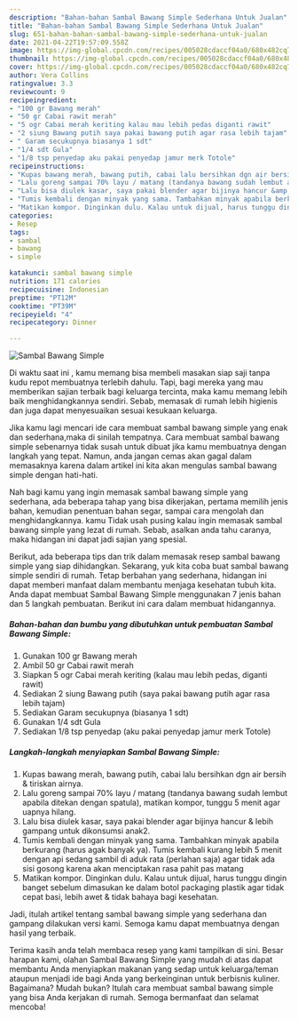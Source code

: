 ```yaml
---
description: "Bahan-bahan Sambal Bawang Simple Sederhana Untuk Jualan"
title: "Bahan-bahan Sambal Bawang Simple Sederhana Untuk Jualan"
slug: 651-bahan-bahan-sambal-bawang-simple-sederhana-untuk-jualan
date: 2021-04-22T19:57:09.558Z
image: https://img-global.cpcdn.com/recipes/005028cdaccf04a0/680x482cq70/sambal-bawang-simple-foto-resep-utama.jpg
thumbnail: https://img-global.cpcdn.com/recipes/005028cdaccf04a0/680x482cq70/sambal-bawang-simple-foto-resep-utama.jpg
cover: https://img-global.cpcdn.com/recipes/005028cdaccf04a0/680x482cq70/sambal-bawang-simple-foto-resep-utama.jpg
author: Vera Collins
ratingvalue: 3.3
reviewcount: 9
recipeingredient:
- "100 gr Bawang merah"
- "50 gr Cabai rawit merah"
- "5 ogr Cabai merah keriting kalau mau lebih pedas diganti rawit"
- "2 siung Bawang putih saya pakai bawang putih agar rasa lebih tajam"
- " Garam secukupnya biasanya 1 sdt"
- "1/4 sdt Gula"
- "1/8 tsp penyedap aku pakai penyedap jamur merk Totole"
recipeinstructions:
- "Kupas bawang merah, bawang putih, cabai lalu bersihkan dgn air bersih &amp; tiriskan airnya."
- "Lalu goreng sampai 70% layu / matang (tandanya bawang sudah lembut apabila ditekan dengan spatula), matikan kompor, tunggu 5 menit agar uapnya hilang."
- "Lalu bisa diulek kasar, saya pakai blender agar bijinya hancur &amp; lebih gampang untuk dikonsumsi anak2."
- "Tumis kembali dengan minyak yang sama. Tambahkan minyak apabila berkurang (harus agak banyak ya). Tumis kembali kurang lebih 5 menit dengan api sedang sambil di aduk rata (perlahan saja) agar tidak ada sisi gosong karena akan menciptakan rasa pahit pas matang"
- "Matikan kompor. Dinginkan dulu. Kalau untuk dijual, harus tunggu dingin banget sebelum dimasukan ke dalam botol packaging plastik agar tidak cepat basi, lebih awet &amp; tidak bahaya bagi kesehatan."
categories:
- Resep
tags:
- sambal
- bawang
- simple

katakunci: sambal bawang simple 
nutrition: 171 calories
recipecuisine: Indonesian
preptime: "PT12M"
cooktime: "PT39M"
recipeyield: "4"
recipecategory: Dinner

---
```



![Sambal Bawang Simple](https://img-global.cpcdn.com/recipes/005028cdaccf04a0/680x482cq70/sambal-bawang-simple-foto-resep-utama.jpg)

Di waktu  saat ini , kamu memang bisa membeli masakan siap saji tanpa kudu repot membuatnya terlebih dahulu. Tapi, bagi mereka yang mau memberikan sajian terbaik bagi keluarga tercinta, maka kamu memang lebih baik menghidangkannya sendiri. Sebab, memasak di rumah lebih higienis dan juga dapat menyesuaikan sesuai kesukaan keluarga.

Jika kamu lagi mencari ide cara membuat sambal bawang simple yang enak dan sederhana,maka di sinilah tempatnya. Cara membuat sambal bawang simple  sebenarnya tidak susah untuk dibuat jika kamu membuatnya dengan langkah yang tepat. Namun, anda jangan cemas akan gagal dalam memasaknya 
karena dalam artikel ini kita akan mengulas sambal bawang simple dengan hati-hati.  



Nah bagi kamu yang ingin memasak sambal bawang simple yang sederhana, ada beberapa tahap yang bisa dikerjakan, pertama memilih jenis bahan, kemudian penentuan bahan segar, sampai cara mengolah dan menghidangkannya. kamu Tidak usah pusing kalau ingin memasak sambal bawang simple yang lezat di rumah. Sebab, asalkan anda  tahu caranya, maka hidangan ini dapat jadi sajian yang spesial.

Berikut, ada beberapa tips dan trik dalam memasak resep sambal bawang simple yang siap dihidangkan. Sekarang, yuk kita coba buat sambal bawang simple sendiri di rumah. Tetap berbahan yang sederhana, hidangan ini dapat memberi manfaat dalam membantu menjaga kesehatan tubuh kita. Anda dapat membuat Sambal Bawang Simple menggunakan 7 jenis bahan dan 5 langkah pembuatan. Berikut ini cara dalam membuat hidangannya.

<!--inarticleads1-->

##### Bahan-bahan dan bumbu yang dibutuhkan untuk pembuatan Sambal Bawang Simple:

1. Gunakan 100 gr Bawang merah
1. Ambil 50 gr Cabai rawit merah
1. Siapkan 5 ogr Cabai merah keriting (kalau mau lebih pedas, diganti rawit)
1. Sediakan 2 siung Bawang putih (saya pakai bawang putih agar rasa lebih tajam)
1. Sediakan  Garam secukupnya (biasanya 1 sdt)
1. Gunakan 1/4 sdt Gula
1. Sediakan 1/8 tsp penyedap (aku pakai penyedap jamur merk Totole)




<!--inarticleads2-->

##### Langkah-langkah menyiapkan Sambal Bawang Simple:

1. Kupas bawang merah, bawang putih, cabai lalu bersihkan dgn air bersih &amp; tiriskan airnya.
1. Lalu goreng sampai 70% layu / matang (tandanya bawang sudah lembut apabila ditekan dengan spatula), matikan kompor, tunggu 5 menit agar uapnya hilang.
1. Lalu bisa diulek kasar, saya pakai blender agar bijinya hancur &amp; lebih gampang untuk dikonsumsi anak2.
1. Tumis kembali dengan minyak yang sama. Tambahkan minyak apabila berkurang (harus agak banyak ya). Tumis kembali kurang lebih 5 menit dengan api sedang sambil di aduk rata (perlahan saja) agar tidak ada sisi gosong karena akan menciptakan rasa pahit pas matang
1. Matikan kompor. Dinginkan dulu. Kalau untuk dijual, harus tunggu dingin banget sebelum dimasukan ke dalam botol packaging plastik agar tidak cepat basi, lebih awet &amp; tidak bahaya bagi kesehatan.




Jadi, itulah artikel tentang  sambal bawang simple  yang sederhana dan gampang dilakukan versi kami. Semoga kamu dapat membuatnya dengan hasil yang terbaik. 

Terima kasih anda telah membaca resep yang kami tampilkan di sini. Besar harapan kami, olahan  Sambal Bawang Simple yang mudah di atas dapat membantu Anda menyiapkan makanan yang sedap untuk keluarga/teman ataupun menjadi ide bagi Anda yang berkeinginan untuk berbisnis kuliner. Bagaimana? Mudah bukan? Itulah cara membuat sambal bawang simple yang bisa Anda kerjakan di rumah. Semoga bermanfaat dan selamat mencoba!

